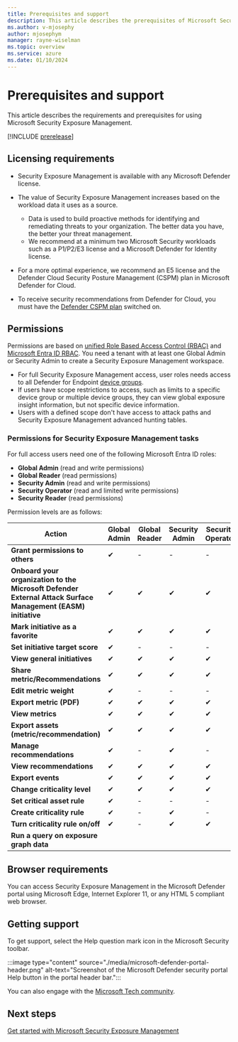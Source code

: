 ```yaml
---
title: Prerequisites and support
description: This article describes the prerequisites of Microsoft Security Exposure Management.
ms.author: v-mjosephy
author: mjosephym
manager: rayne-wiselman
ms.topic: overview
ms.service: azure
ms.date: 01/10/2024
---
```


# Prerequisites and support

This article describes the requirements and prerequisites for using Microsoft Security Exposure Management.

[!INCLUDE [prerelease](../includes//prerelease.md)]

## Licensing requirements

- Security Exposure Management is available with any Microsoft Defender license.
- The value of Security Exposure Management increases based on the workload data it uses as a source.

    - Data is used to build proactive methods for identifying and remediating threats to your organization. The better data you have, the better your threat management.
    - We recommend at a minimum two Microsoft Security workloads such as a P1/P2/E3 license and a Microsoft Defender for Identity license.  

- For a more optimal experience, we recommend an E5 license and the Defender Cloud Security Posture Management (CSPM) plan in Microsoft Defender for Cloud.
- To receive security recommendations from Defender for Cloud, you must have the [Defender CSPM plan](/azure/defender-for-cloud/concept-cloud-security-posture-management) switched on.

## Permissions

Permissions are based on [unified Role Based Access Control (RBAC)](/microsoft-365/security/defender/manage-rbac.md) and [Microsoft Entra ID RBAC](/entra/identity/role-based-access-control/custom-overview). You need a tenant with at least one Global Admin or Security Admin to create a Security Exposure Management workspace.

- For full Security Exposure Management access, user roles needs access to all Defender for Endpoint  [device groups](/microsoft-365/security//defender-endpoint/machine-groups).
- If users have scope restrictions to access, such as limits to a specific device group or multiple device groups, they can view global exposure insight information, but not specific device information.
- Users with a defined scope don't have access to attack paths and Security Exposure Management advanced hunting tables.

### Permissions for Security Exposure Management tasks

<!--To assign Microsoft Entra ID roles, see [Assign Microsoft Entra roles to users](/entra/identity/role-based-access-control/manage-roles-portal). For more information about required permissions, see Role groups.-->
<!-- Is this correct?-->
<!-- -- get url>
Users might be assigned one of the following global roles in Microsoft Entra ID to access the full experience<!--is this the right word to use?-->

For full access users need one of the following Microsoft Entra ID roles:

- **Global Admin** (read and write permissions)
- **Global Reader** (read permissions)
- **Security Admin** (read and write permissions)
- **Security Operator** (read and limited write permissions)
- **Security Reader** (read permissions)

Permission levels are as follows:

| Action| Global Admin |Global Reader | Security Admin  | Security Operator | Security Reader |
|---------|---------|---------|---------|---------|---------|
| **Grant permissions to others** | ✔       |  -       |   -      | - | -|
|  **Onboard your organization to the Microsoft Defender External Attack Surface Management (EASM) initiative**   | ✔       |  ✔       |   ✔      | ✔ | ✔ |
|  **Mark initiative as a favorite**   | ✔       |  ✔       |   ✔      | ✔ | ✔ |
| **Set initiative target score** | ✔       |  -       |   -      | - | - |
|  **View general initiatives**  | ✔       |  ✔       |   ✔      | ✔ | ✔ |
|  **Share metric/Recommendations**   | ✔       |  ✔       |   ✔      | ✔ | ✔ |
| **Edit metric weight** | ✔       |  -       |   -      | - | - |
| **Export metric (PDF)** | ✔       |  ✔       |   ✔      | ✔ | ✔ |
|  **View metrics**  | ✔       |  ✔       |   ✔      | ✔ | ✔ |
| **Export assets (metric/recommendation)**  | ✔       |  ✔       |   ✔      | ✔ | ✔ |
|  **Manage recommendations**  |    ✔    | -  |  ✔  |   -      | - |
|  **View recommendations**  | ✔       |  ✔       |   ✔      | ✔ | ✔ |
|  **Export events**  | ✔       |  ✔       |   ✔      | ✔ | ✔ |
|  **Change criticality level**  | ✔       |  ✔       |   ✔      | ✔ | ✔ |
| **Set critical asset rule** | ✔       |  -       |   -      | - | - |
|  **Create criticality rule**  | ✔       |    -    |   ✔      | - | - |
|  **Turn criticality rule on/off**  | ✔       |    -    |   ✔      | ✔ | - |
|  **Run a query on exposure graph data**  |        |        |         |  | |

<!--| **View security initiatives such as External Attack Surface Protection** | ✔  |-|✔ |- |- |-->
<!--|  **Resolve Attack Path** tbd- unclear if this is recommendations |        |        |         |  |-->

## Browser requirements

You can access Security Exposure Management in the Microsoft Defender portal using Microsoft Edge, Internet Explorer 11, or any HTML 5 compliant web browser.
<!--###  US government customers-->

## Getting support

To get support, select the Help question mark icon in the Microsoft Security toolbar.

:::image type="content" source="./media/microsoft-defender-portal-header.png" alt-text="Screenshot of the Microsoft Defender security portal Help button in the portal header bar.":::

You can also engage with the [Microsoft Tech community](https://techcommunity.microsoft.com/).  
<!--an exact url once it exists-->

<!--images -->
## Next steps

[Get started with Microsoft Security Exposure Management](get-started-exposure-management.md)
